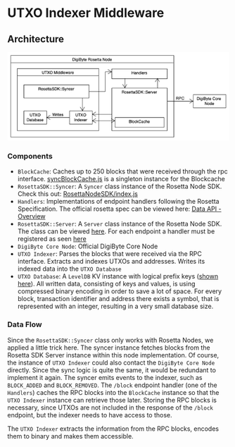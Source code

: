 # UTXO Indexer Middleware

## Architecture
![UTXO Indexer Middleware Architecture](images/utxoIndexer.png)

### Components
- `BlockCache`: Caches up to 250 blocks that were received through the rpc interface. [syncBlockCache.js](../src/syncBlockCache.js) is a singleton instance for the Blockcache
- `RosettaSDK::Syncer`: A `Syncer` class instance of the Rosetta Node SDK. Check this out: [RosettaNodeSDK/index.js](https://github.com/SmartArray/digibyte-rosetta-nodeapi/tree/1.4.1/lib/syncer)
- `Handlers`: Implementations of endpoint handlers following the Rosetta Specification. The official rosetta spec can be viewed here: [Data API - Overview](https://www.rosetta-api.org/docs/data_api_introduction.html)
- `RosettaSDK::Server`: A `Server` class instance of the Rosetta Node SDK. The class can be viewed [here](https://github.com/SmartArray/digibyte-rosetta-nodeapi/blob/1.4.1/lib/server/index.js). For each endpoint a handler must be registered as seen [here](https://github.com/SmartArray/digibyte-rosetta-server/blob/077a5b8ba5f72043c6a34209c80614df1e260489/index.js#L60)
- `DigiByte Core Node`: Official DigiByte Core Node
- `UTXO Indexer`: Parses the blocks that were received via the RPC interface. Extracts and indexes UTXOs and addresses. Writes its indexed data into the `UTXO Database`
- `UTXO Database`: A `LevelDB` KV instance with logical prefix keys ([shown here](https://github.com/SmartArray/digibyte-rosetta-server/blob/077a5b8ba5f72043c6a34209c80614df1e260489/src/Indexer.js#L41)). All written data, consisting of keys and values, is using compressed binary encoding in order to save a lot of space. For every block, transaction identifier and address there exists a symbol, that is represented with an integer, resulting in a very small database size.

### Data Flow
Since the `RosettaSDK::Syncer` class only works with Rosetta Nodes, we applied a little trick here. The syncer instance fetches blocks from the Rosetta SDK Server instance within this node implementation.
Of course, the instance of `UTXO Indexer` could also contact the `DigiByte Core Node` directly. Since the sync logic is quite the same, it would be redundant to implement it again.
The syncer emits events to the indexer, such as `BLOCK_ADDED` and `BLOCK_REMOVED`.
The `/block` endpoint handler (one of the `Handlers`) caches the RPC blocks into the `BlockCache` instance so that the `UTXO Indexer` instance can retrieve those later. Storing the RPC blocks is necessary, since UTXOs are not included in the response of the `/block` endpoint, but the indexer needs to have access to those.

The `UTXO Indexer` extracts the information from the RPC blocks, encodes them to binary and makes them accessible.
